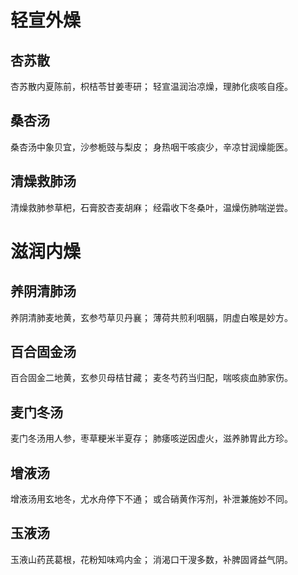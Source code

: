 # 轻宣外燥
## 杏苏散
杏苏散内夏陈前，枳桔苓甘姜枣研； 
轻宣温润治凉燥，理肺化痰咳自痊。 
## 桑杏汤
桑杏汤中象贝宜，沙参栀豉与梨皮； 
身热咽干咳痰少，辛凉甘润燥能医。 
## 清燥救肺汤
清燥救肺参草杷，石膏胶杏麦胡麻； 
经霜收下冬桑叶，温燥伤肺喘逆尝。
# 滋润内燥 
## 养阴清肺汤
养阴清肺麦地黄，玄参芍草贝丹襄； 
薄荷共煎利咽膈，阴虚白喉是妙方。 
## 百合固金汤
百合固金二地黄，玄参贝母桔甘藏； 
麦冬芍药当归配，喘咳痰血肺家伤。 
## 麦门冬汤
麦门冬汤用人参，枣草粳米半夏存； 
肺痿咳逆因虚火，滋养肺胃此方珍。 
## 增液汤
增液汤用玄地冬，尤水舟停下不通；
或合硝黄作泻剂，补泄兼施妙不同。 
## 玉液汤
玉液山药芪葛根，花粉知味鸡内金； 
消渴口干溲多数，补脾固肾益气阴。
